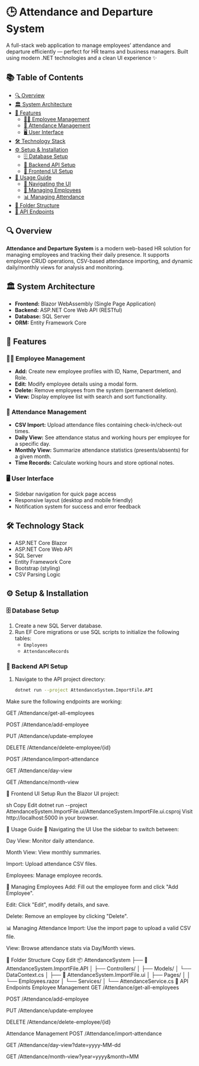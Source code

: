 # 🕒 Attendance and Departure System

A full-stack web application to manage employees’ attendance and departure efficiently — perfect for HR teams and business managers. Built using modern .NET technologies and a clean UI experience ✨

## 📚 Table of Contents
- [🔍 Overview](#overview)
- [🏛️ System Architecture](#system-architecture)
- [🚀 Features](#features)
  - [👨‍💼 Employee Management](#employee-management)
  - [📅 Attendance Management](#attendance-management)
  - [🖥️ User Interface](#user-interface)
- [🛠️ Technology Stack](#technology-stack)
- [⚙️ Setup & Installation](#setup--installation)
  - [🗄️ Database Setup](#database-setup)
  - [🔌 Backend API Setup](#backend-api-setup)
  - [🎨 Frontend UI Setup](#frontend-ui-setup)
- [🧭 Usage Guide](#usage-guide)
  - [🧩 Navigating the UI](#navigating-the-ui)
  - [👥 Managing Employees](#managing-employees)
  - [📊 Managing Attendance](#managing-attendance)
- [📁 Folder Structure](#folder-structure)
- [📡 API Endpoints](#api-endpoints)


## 🔍 Overview
**Attendance and Departure System** is a modern web-based HR solution for managing employees and tracking their daily presence. It supports employee CRUD operations, CSV-based attendance importing, and dynamic daily/monthly views for analysis and monitoring.

## 🏛️ System Architecture
- **Frontend:** Blazor WebAssembly (Single Page Application)
- **Backend:** ASP.NET Core Web API (RESTful)
- **Database:** SQL Server
- **ORM:** Entity Framework Core

## 🚀 Features

### 👨‍💼 Employee Management
- **Add:** Create new employee profiles with ID, Name, Department, and Role.
- **Edit:** Modify employee details using a modal form.
- **Delete:** Remove employees from the system (permanent deletion).
- **View:** Display employee list with search and sort functionality.

### 📅 Attendance Management
- **CSV Import:** Upload attendance files containing check-in/check-out times.
- **Daily View:** See attendance status and working hours per employee for a specific day.
- **Monthly View:** Summarize attendance statistics (presents/absents) for a given month.
- **Time Records:** Calculate working hours and store optional notes.

### 🖥️ User Interface
- Sidebar navigation for quick page access
- Responsive layout (desktop and mobile friendly)
- Notification system for success and error feedback

## 🛠️ Technology Stack
- ASP.NET Core Blazor
- ASP.NET Core Web API
- SQL Server
- Entity Framework Core
- Bootstrap (styling)
- CSV Parsing Logic

## ⚙️ Setup & Installation

### 🗄️ Database Setup
1. Create a new SQL Server database.
2. Run EF Core migrations or use SQL scripts to initialize the following tables:
   - `Employees`
   - `AttendanceRecords`

### 🔌 Backend API Setup
1. Navigate to the API project directory:
   ```sh
   dotnet run --project AttendanceSystem.ImportFile.API
Make sure the following endpoints are working:

GET /Attendance/get-all-employees

POST /Attendance/add-employee

PUT /Attendance/update-employee

DELETE /Attendance/delete-employee/{id}

POST /Attendance/import-attendance

GET /Attendance/day-view

GET /Attendance/month-view

🎨 Frontend UI Setup
Run the Blazor UI project:

sh
Copy
Edit
dotnet run --project AttendanceSystem.ImportFile.ui/AttendanceSystem.ImportFile.ui.csproj
Visit http://localhost:5000 in your browser.

🧭 Usage Guide
🧩 Navigating the UI
Use the sidebar to switch between:

Day View: Monitor daily attendance.

Month View: View monthly summaries.

Import: Upload attendance CSV files.

Employees: Manage employee records.

👥 Managing Employees
Add: Fill out the employee form and click "Add Employee".

Edit: Click "Edit", modify details, and save.

Delete: Remove an employee by clicking "Delete".

📊 Managing Attendance
Import: Use the import page to upload a valid CSV file.

View: Browse attendance stats via Day/Month views.

📁 Folder Structure
Copy
Edit
📦 AttendanceSystem
├── 📂 AttendanceSystem.ImportFile.API
│   ├── Controllers/
│   ├── Models/
│   └── DataContext.cs
│
├── 📂 AttendanceSystem.ImportFile.ui
│   ├── Pages/
│   │   └── Employees.razor
│   └── Services/
│       └── AttendanceService.cs
📡 API Endpoints
Employee Management
GET /Attendance/get-all-employees

POST /Attendance/add-employee

PUT /Attendance/update-employee

DELETE /Attendance/delete-employee/{id}

Attendance Management
POST /Attendance/import-attendance

GET /Attendance/day-view?date=yyyy-MM-dd

GET /Attendance/month-view?year=yyyy&month=MM
